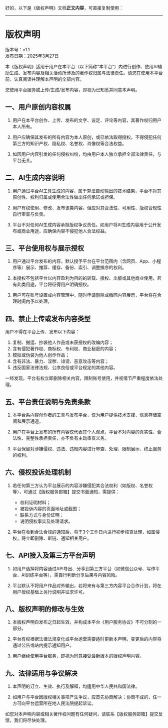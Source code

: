 好的，以下是《版权声明》文档**正文内容**，可直接复制使用：

---

# 版权声明

版本号：v1.1  
发布日期：2025年3月27日

本《版权声明》适用于用户在本平台（以下简称“本平台”）内进行创作、使用AI辅助生成、发布内容及相关活动所涉及的著作权归属与法律责任。请您在使用本平台前，认真阅读并理解本声明的全部内容。

您使用平台服务或上传/生成/发布内容，即视为已知悉并同意本声明。

## 一、用户原创内容权属

1. 用户在本平台创作、上传、发布的文字、设定、评论等内容，其著作权归用户本人所有。

2. 用户应确保其发布的所有内容为本人原创，或已依法取得授权，不得侵犯任何第三方的知识产权、隐私权、名誉权、肖像权等合法权益。

3. 如因用户内容引发的任何侵权纠纷，均由用户本人独立承担全部法律责任，与平台无关。

## 二、AI生成内容说明

1. 用户通过平台AI工具生成的内容，属于算法自动输出的技术结果，平台不对其原创性、权利归属或使用合法性做出任何承诺或担保。

2. 用户有权使用、修改、发布该类内容，但应对其合法性、可用性、版权合规性自行审查与负责。

3. 平台不对任何AI生成内容承担版权争议责任。如用户将AI生成内容用于公开发布或商业用途，应确保内容不侵犯他人合法权益。

## 三、平台使用权与展示授权

1. 用户通过平台发布的内容，默认授予平台在平台范围内（含网页、App、小程序等）展示、推荐、缓存、备份、索引、调整排序的权利。

2. 本授权不包括平台以内容盈利为目的的转载、授权、出版或其他商业使用，若有此类用途，平台将征得用户明确授权。

3. 用户可在账号设置或内容管理中，随时申请删除或撤回内容展示，平台将在合理时间内予以处理。

## 四、禁止上传或发布内容类型

用户不得在平台上传、发布以下内容：

1. 复制、搬运、抄袭他人作品或未获授权的改编内容；
2. 含有侵犯著作权、商标权、专利权、商业秘密的内容；
3. 模拟或伪装为他人创作作品；
4. 含有非法、暴力、淫秽、诽谤、恶意攻击等内容；
5. 违反国家法律法规、公序良俗或平台规定的其他内容。

一经发现，平台有权立即删除相关内容，限制账号使用，并视情节严重程度依法处理。

## 五、平台责任说明与免责条款

1. 本平台系内容创作者的工具与发布平台，仅为用户提供技术支撑、信息存储空间和展示通道。

2. 用户在平台上发布的所有内容仅代表其个人观点，平台不对内容的真实性、合法性、完整性承担责任，亦不负有主动审查义务。

3. 平台保留对涉嫌侵权、违法、违规内容进行审查、处理、限制展示、终止服务的权利。

## 六、侵权投诉处理机制

1. 若任何第三方认为平台展示的内容涉嫌侵犯其合法权利（如版权、名誉权等），可通过【版权服务邮箱】提交书面通知，需提供：
   - 权利证明材料；
   - 被投诉内容的页面地址或截图；
   - 联系方式与身份证明；
   - 说明侵权事实及处理请求。

2. 平台在收到合法合规的通知后，将于3个工作日内进行初步核查处理，如属侵权，将立即删除、断链、通知相关用户。

## 七、API接入及第三方平台声明

1. 如用户选择将内容通过API导出、分享到第三方平台（如微信公众号、写作平台、AI训练平台等），需自行判断分享后果与内容风险。

2. 平台默认不将用户作品对外输出，若将来有与第三方内容平台合作计划，将在用户授权基础上另行说明并征求许可。

## 八、版权声明的修改与生效

1. 本版权声明自发布之日起生效，并构成本平台《用户服务协议》不可分割的一部分。

2. 平台有权根据法律法规变化或平台运营需要适时更新本声明，变更后的内容将通过公告或站内提示通知用户。

3. 用户继续使用平台服务，即视为同意接受最新版本的版权声明内容。

## 九、法律适用与争议解决

1. 本声明的订立、生效、执行及解释，均适用中华人民共和国法律。

2. 如用户与平台因版权相关事项产生争议，应首先协商解决；协商不成的，任一方可向平台运营所在地人民法院提起诉讼。

如您对本声明内容或相关著作权问题有任何疑问，请联系【版权服务邮箱】提交反馈，我们将尽快处理。
